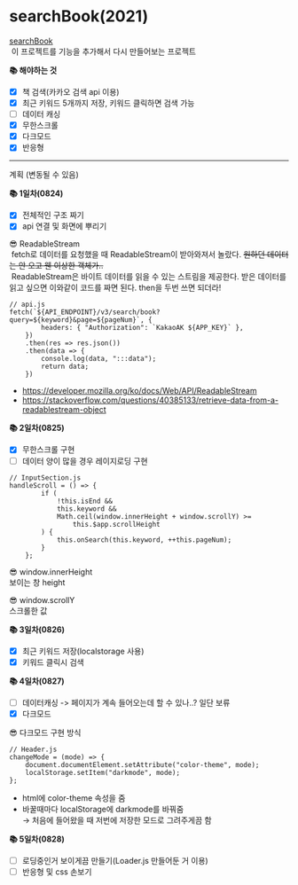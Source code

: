 # searchBook(2021)

[searchBook](https://github.com/JHYOOOOON/searchBook)<br/>
&nbsp;이 프로젝트를 기능을 추가해서 다시 만들어보는 프로젝트<br/>

<strong>📚 해야하는 것</strong>

-   [x] 책 검색(카카오 검색 api 이용)
-   [x] 최근 키워드 5개까지 저장, 키워드 클릭하면 검색 가능
-   [ ] 데이터 캐싱
-   [x] 무한스크롤
-   [x] 다크모드
-   [x] 반응형

---

계획 (변동될 수 있음)<br/>

<strong>📚 1일차(0824)</strong>

-   [x] 전체적인 구조 짜기
-   [x] api 연결 및 화면에 뿌리기

😎 ReadableStream<br/>
&nbsp;fetch로 데이터를 요청했을 때 ReadableStream이 받아와져서 놀랐다. ~~원하던 데이터는 안 오고 웬 이상한 객체가..~~<br/>
&nbsp;ReadableStream은 바이트 데이터를 읽을 수 있는 스트림을 제공한다. 받은 데이터를 읽고 싶으면 이와같이 코드를 짜면 된다. then을 두번 쓰면 되더라!

```
// api.js
fetch(`${API_ENDPOINT}/v3/search/book?query=${keyword}&page=${pageNum}`, {
        headers: { "Authorization": `KakaoAK ${APP_KEY}` },
    })
    .then(res => res.json())
    .then(data => {
        console.log(data, ":::data");
        return data;
    })
```

-   https://developer.mozilla.org/ko/docs/Web/API/ReadableStream
-   https://stackoverflow.com/questions/40385133/retrieve-data-from-a-readablestream-object

<strong>📚 2일차(0825)</strong>

-   [x] 무한스크롤 구현
-   [ ] 데이터 양이 많을 경우 레이지로딩 구현

```
// InputSection.js
handleScroll = () => {
        if (
            !this.isEnd &&
            this.keyword &&
            Math.ceil(window.innerHeight + window.scrollY) >=
                this.$app.scrollHeight
        ) {
            this.onSearch(this.keyword, ++this.pageNum);
        }
    };
```

😎 window.innerHeight<br/>
보이는 창 height

😎 window.scrollY<br/>
스크롤한 값<br/>

<strong>📚 3일차(0826)</strong>

-   [x] 최근 키워드 저장(localstorage 사용)
-   [x] 키워드 클릭시 검색

<strong>📚 4일차(0827)</strong>

-   [ ] 데이터캐싱 -> 페이지가 계속 들어오는데 할 수 있나..? 일단 보류
-   [x] 다크모드

😎 다크모드 구현 방식

```
// Header.js
changeMode = (mode) => {
    document.documentElement.setAttribute("color-theme", mode);
    localStorage.setItem("darkmode", mode);
};
```

-   html에 color-theme 속성을 줌
-   바꿀때마다 localStorage에 darkmode를 바꿔줌<br/>
    → 처음에 들어왔을 때 저번에 저장한 모드로 그려주게끔 함

<strong>📚 5일차(0828)</strong>

-   [ ] 로딩중인거 보이게끔 만들기(Loader.js 만들어둔 거 이용)
-   [ ] 반응형 및 css 손보기
